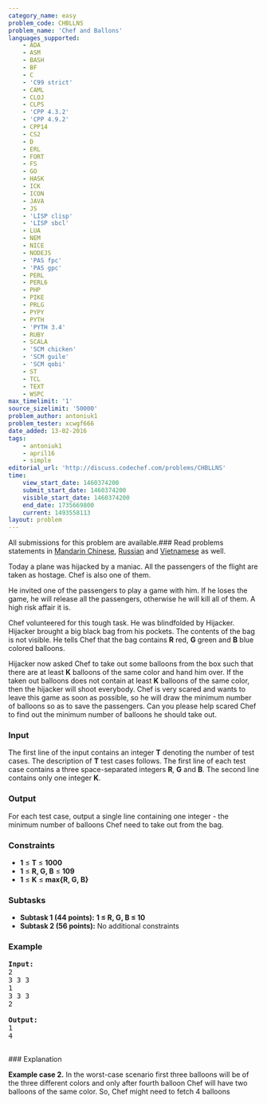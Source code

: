 ```yaml
---
category_name: easy
problem_code: CHBLLNS
problem_name: 'Chef and Ballons'
languages_supported:
    - ADA
    - ASM
    - BASH
    - BF
    - C
    - 'C99 strict'
    - CAML
    - CLOJ
    - CLPS
    - 'CPP 4.3.2'
    - 'CPP 4.9.2'
    - CPP14
    - CS2
    - D
    - ERL
    - FORT
    - FS
    - GO
    - HASK
    - ICK
    - ICON
    - JAVA
    - JS
    - 'LISP clisp'
    - 'LISP sbcl'
    - LUA
    - NEM
    - NICE
    - NODEJS
    - 'PAS fpc'
    - 'PAS gpc'
    - PERL
    - PERL6
    - PHP
    - PIKE
    - PRLG
    - PYPY
    - PYTH
    - 'PYTH 3.4'
    - RUBY
    - SCALA
    - 'SCM chicken'
    - 'SCM guile'
    - 'SCM qobi'
    - ST
    - TCL
    - TEXT
    - WSPC
max_timelimit: '1'
source_sizelimit: '50000'
problem_author: antoniuk1
problem_tester: xcwgf666
date_added: 13-02-2016
tags:
    - antoniuk1
    - april16
    - simple
editorial_url: 'http://discuss.codechef.com/problems/CHBLLNS'
time:
    view_start_date: 1460374200
    submit_start_date: 1460374200
    visible_start_date: 1460374200
    end_date: 1735669800
    current: 1493558113
layout: problem
---
```

All submissions for this problem are available.###  Read problems statements in [Mandarin Chinese](http://www.codechef.com/download/translated/APRIL16/mandarin/CHBLLNS.pdf), [Russian](http://www.codechef.com/download/translated/APRIL16/russian/CHBLLNS.pdf) and [Vietnamese](http://www.codechef.com/download/translated/APRIL16/vietnamese/CHBLLNS.pdf) as well.

Today a plane was hijacked by a maniac. All the passengers of the flight are taken as hostage. Chef is also one of them.

He invited one of the passengers to play a game with him. If he loses the game, he will release all the passengers, otherwise he will kill all of them. A high risk affair it is.

Chef volunteered for this tough task. He was blindfolded by Hijacker. Hijacker brought a big black bag from his pockets. The contents of the bag is not visible. He tells Chef that the bag contains **R** red, **G** green and **B** blue colored balloons.

Hijacker now asked Chef to take out some balloons from the box such that there are at least **K** balloons of the same color and hand him over. If the taken out balloons does not contain at least **K** balloons of the same color, then the hijacker will shoot everybody. Chef is very scared and wants to leave this game as soon as possible, so he will draw the minimum number of balloons so as to save the passengers. Can you please help scared Chef to find out the minimum number of balloons he should take out.

### Input

The first line of the input contains an integer **T** denoting the number of test cases. The description of **T** test cases follows. 
The first line of each test case contains a three space-separated integers **R**, **G** and **B**. 
The second line contains only one integer **K**.

### Output

For each test case, output a single line containing one integer - the minimum number of balloons Chef need to take out from the bag.

### Constraints

- **1** ≤ **T** ≤ **1000**
- **1** ≤ **R, G, B** ≤ **109**
- **1** ≤ **K** ≤ **max{**R**, **G**, **B**}**

### Subtasks

- **Subtask 1 (44 points):** **1 ≤ **R**, **G**, **B** ≤ 10**
- **Subtask 2 (56 points):**  No additional constraints

### Example

<pre><b>Input:</b>
2
3 3 3
1
3 3 3
2

<b>Output:</b>
1
4

</pre>### Explanation
**Example case 2.** In the worst-case scenario first three balloons will be of the three different colors and only after fourth balloon Chef will have two balloons of the same color. So, Chef might need to fetch 4 balloons
